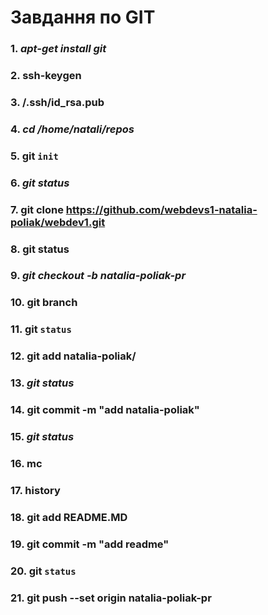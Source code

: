 **Завдання по GIT**
==============

### 1. ***apt-get install git***
### 2. ssh-keygen
### 3. /.ssh/id_rsa.pub
### 4.  ***cd /home/natali/repos***
### 5. git `init`
### 6. ***git status***
### 7. git clone https://github.com/webdevs1-natalia-poliak/webdev1.git
### 8. git status
### 9. ***git checkout -b natalia-poliak-pr***
### 10.  git branch
### 11.  git `status`
### 12.  git add natalia-poliak/
### 13. ***git status***
### 14.  git commit -m "add natalia-poliak"
### 15. ***git status***
### 16.  mc
### 17.  history
### 18.  git add README.MD
### 19.  git commit -m "add readme"
### 20.  git `status`
### 21.  git push --set origin natalia-poliak-pr